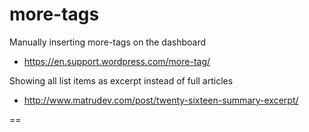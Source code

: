 # more-tags

Manually inserting more-tags on the dashboard
- https://en.support.wordpress.com/more-tag/

Showing all list items as excerpt instead of full articles
- http://www.matrudev.com/post/twenty-sixteen-summary-excerpt/

==
